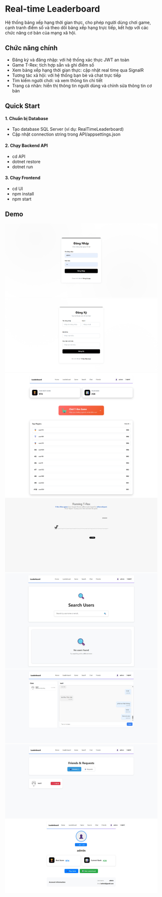 # Real-time Leaderboard

Hệ thống bảng xếp hạng thời gian thực, cho phép người dùng chơi game, cạnh tranh điểm số và theo dõi bảng xếp hạng trực tiếp, kết hợp với các chức năng cơ bản của mạng xã hội.

## Chức năng chính

- Đăng ký và đăng nhập: với hệ thống xác thực JWT an toàn
- Game T-Rex: tích hợp sẵn và ghi điểm số
- Xem bảng xếp hạng thời gian thực: cập nhật real time qua SignalR
- Tương tác xã hội: với hệ thống bạn bè và chat trực tiếp
- Tìm kiếm người chơi: và xem thông tin chi tiết
- Trang cá nhân: hiển thị thông tin người dùng và chỉnh sửa thông tin cơ bản

## Quick Start

#### 1. Chuẩn bị Database

- Tạo database SQL Server (ví dụ: RealTimeLeaderboard)
- Cập nhật connection string trong API/appsettings.json

#### 2. Chạy Backend API

- cd API
- dotnet restore
- dotnet run

#### 3. Chạy Frontend

- cd UI
- npm install
- npm start

## Demo
![alt text](Real-time-Leaderboard/DemoPhoto/image.png)
![alt text](Real-time-Leaderboard/DemoPhoto/image1.png)
![alt text](Real-time-Leaderboard/DemoPhoto/image2.png)
![alt text](Real-time-Leaderboard/DemoPhoto/image3.png)
![alt text](Real-time-Leaderboard/DemoPhoto/image4.png)
![alt text](Real-time-Leaderboard/DemoPhoto/image5.png)
![alt text](Real-time-Leaderboard/DemoPhoto/image6.png)
![alt text](Real-time-Leaderboard/DemoPhoto/image7.png)
